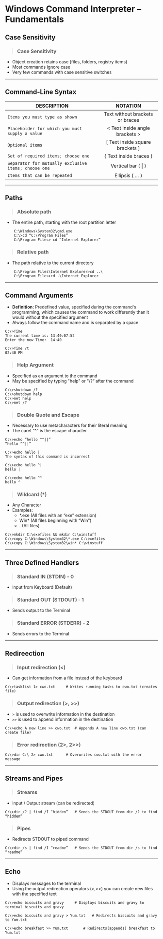 # Windows Command Interpreter – Fundamentals

## **Case Sensitivity**

> ### **Case Sensitivity**
- Object creation retains case (files, folders, registry items)
- Most commands ignore case
- Very few commands with case sensitive switches


---

## **Command-Line Syntax**

| **DESCRIPTION** | **NOTATION** |
|-----------------|:------------:|
| `Items you must type as shown` | Text without brackets or braces |
| `Placeholder for which you must supply a value` | < Text inside angle brackets > |
| `Optional items` | [ Text inside square brackets ] |
| `Set of required items; choose one` | { Text inside braces } |
| `Separator for mutually exclusive items; choose one` | Vertical bar ( \| )
| `Items that can be repeated` | Ellipsis ( … ) |


---

## **Paths**

> ### **Absolute path**
- The entire path, starting with the root partition letter

```
    C:\Windows\System32\cmd.exe
    C:\>cd “C:\Program Files”
    C:\Program Files> cd “Internet Explorer”
```

> ### **Relative path**
- The path relative to the current directory

```
    C:\Program Files\Internet Explorer>cd ..\
    C:\Program Files>cd .\Internet Explorer
```

---

## **Command Arguments**

- **Definition:** Predefined value, specified during the command's programming, which causes the command to work differently than it would without the specified argument
- Always follow the command name and is separated by a space

```
C:\>Time
The current time is: 13:40:07:52
Enter the new Time:  14:40

C:\>Time /t
02:40 PM
```

> ### **Help Argument**
- Specified as an argument to the command
- May be specified by typing "help" or "/?“ after the command

```
C:\>shutdown /?
C:\>shutdown help
C:\>net help
C:\>net /?
```

> ### **Double Quote and Escape**
- Necessary to use metacharacters for their literal meaning
- The caret "^" is the escape character

```
C:\>echo “hello ^^||”
“hello ^^||”

C:\>echo hello |
The syntax of this command is incorrect

C:\>echo hello ^|
hello |

C:\>echo hello ^^
hello ^
```

> ### **Wildcard (\*)**
- Any Character
- Examples:
    - *.exe (All files with an “exe” extension)
    - Win* (All files beginning with “Win”)
    - *.* (All files)

```
C:\>mkdir C:\exefiles && mkdir C:\winstuff
C:\>copy C:\Windows\System32\*.exe C:\exefiles
C:\>copy C:\Windows\System32\win* C:\winstuff
```


---

## **Three Defined Handlers**
> ### **Standard IN (STDIN) - 0**
- Input from Keyboard (Default)

> ### **Standard OUT (STDOUT) - 1**
- Sends output to the Terminal 

> ### **Standard ERROR (STDERR) - 2**
- Sends errors to the Terminal


---
## **Redireection**

> ### **Input redirection (<)**
- Can get information from a file instead of the keyboard

```
C:\>tasklist 1> cwo.txt		# Writes running tasks to cwo.txt (creates file)
```

> ### **Output redirection (>, >>)**
- `>` is used to overwrite information in the destination
- `>>` is used to append information in the destination

```
C:\>echo A new line >> cwo.txt	# Appends A new line cwo.txt (can create file)
```

> ### **Error redirection (2>, 2>>)**

```
C:\>dir C:\ 2> cwo.txt		# Overwrites cwo.txt with the error message
```


---
## **Streams and Pipes**

> ### **Streams**
- Input / Output stream (can be redirected)

```
C:\>dir /? | find /I “hidden” 	# Sends the STDOUT from dir /? to find “hidden”
```

> ### **Pipes**
- Redirects STDOUT to piped command

```
C:\>dir /s | find /I “readme”	# Sends the STDOUT from dir /s to find “readme”
```


---

## **Echo**

- Displays messages to the terminal
- Using the output redirection operators (>,>>) you can create new files with the specified text

```
C:\>echo biscuits and gravy		# Displays biscuits and gravy to terminal biscuits and gravy

C:\>echo biscuits and gravy > Yum.txt  	# Redirects biscuits and gravy to Yum.txt

C:\>echo breakfast >> Yum.txt		# Redirects(appends) breakfast to Yum.txt
```
